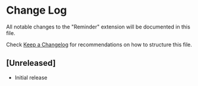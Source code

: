# Change Log
All notable changes to the "Reminder" extension will be documented in this file.

Check [Keep a Changelog](http://keepachangelog.com/) for recommendations on how to structure this file.

## [Unreleased]
- Initial release
